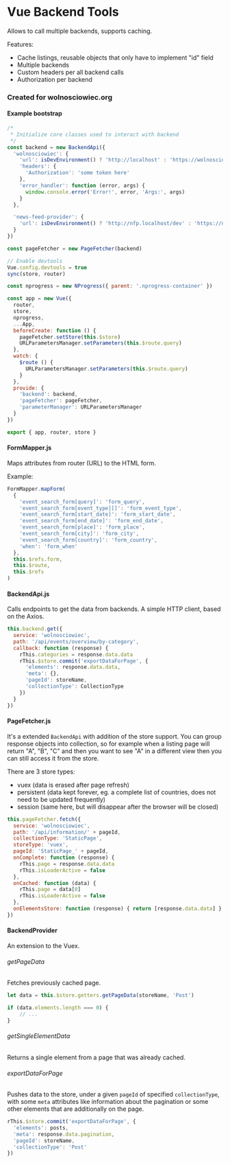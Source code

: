 Vue Backend Tools
=================

Allows to call multiple backends, supports caching.

Features:
- Cache listings, reusable objects that only have to implement "id" field
- Multiple backends
- Custom headers per all backend calls
- Authorization per backend

### Created for wolnosciowiec.org

#### Example bootstrap

```js
/*
 * Initialize core classes used to interact with backend
 */
const backend = new BackendApi({
  'wolnosciowiec': {
    'url': isDevEnvironment() ? 'http://localhost' : 'https://wolnosciowiec.net',
    'headers': {
      'Authorization': 'some token here'
    },
    'error_handler': function (error, args) { 
      window.console.error('Error!', error, 'Args:', args)
    }
  },

  'news-feed-provider': {
    'url': isDevEnvironment() ? 'http://nfp.localhost/dev' : 'https://nfp.wolnosciowiec.net'
  }
})

const pageFetcher = new PageFetcher(backend)

// Enable devtools
Vue.config.devtools = true
sync(store, router)

const nprogress = new NProgress({ parent: '.nprogress-container' })

const app = new Vue({
  router,
  store,
  nprogress,
  ...App,
  beforeCreate: function () {
    pageFetcher.setStore(this.$store)
    URLParametersManager.setParameters(this.$route.query)
  },
  watch: {
    $route () {
      URLParametersManager.setParameters(this.$route.query)
    }
  },
  provide: {
    'backend': backend,
    'pageFetcher': pageFetcher,
    'parameterManager': URLParametersManager
  }
})

export { app, router, store }
```

#### FormMapper.js

Maps attributes from router (URL) to the HTML form.

Example:
```js
FormMapper.mapForm(
  {
    'event_search_form[query]': 'form_query',
    'event_search_form[event_type][]': 'form_event_type',
    'event_search_form[start_date]': 'form_start_date',
    'event_search_form[end_date]': 'form_end_date',
    'event_search_form[place]': 'form_place',
    'event_search_form[city]': 'form_city',
    'event_search_form[country]': 'form_country',
    'when': 'form_when'
  },
  this.$refs.form,
  this.$route,
  this.$refs
)
```

#### BackendApi.js

Calls endpoints to get the data from backends.
A simple HTTP client, based on the Axios.

```js
this.backend.get({
  service: 'wolnosciowiec',
  path: '/api/events/overview/by-category',
  callback: function (response) {
    rThis.categories = response.data.data
    rThis.$store.commit('exportDataForPage', {
      'elements': response.data.data,
      'meta': {},
      'pageId': storeName,
      'collectionType': CollectionType
    })
  }
})
```

#### PageFetcher.js

It's a extended `BackendApi` with addition of the store support.
You can group response objects into collection, so for example when
a listing page will return "A", "B", "C" and then you want to see "A" in a 
different view then you can still access it from the store.

There are 3 store types:
- vuex (data is erased after page refresh)
- persistent (data kept forever, eg. a complete list of countries, does not need to be updated frequently)
- session (same here, but will disappear after the browser will be closed)

```js
this.pageFetcher.fetch({
  service: 'wolnosciowiec',
  path: '/api/information/' + pageId,
  collectionType: 'StaticPage',
  storeType: 'vuex',
  pageId: 'StaticPage_' + pageId,
  onComplete: function (response) {
    rThis.page = response.data.data
    rThis.isLoaderActive = false
  },
  onCached: function (data) {
    rThis.page = data[0]
    rThis.isLoaderActive = false
  },
  onElementsStore: function (response) { return [response.data.data] }
})
```

#### BackendProvider

An extension to the Vuex.

###### getPageData 

Fetches previously cached page.

```js
let data = this.$store.getters.getPageData(storeName, 'Post')

if (data.elements.length === 0) {
    // ...
}
```

###### getSingleElementData

Returns a single element from a page that was already cached.

###### exportDataForPage

Pushes data to the store, under a given `pageId` of specified `collectionType`, with some `meta` attributes like
information about the pagination or some other elements that are additionally on the page.

```js
rThis.$store.commit('exportDataForPage', {
  'elements': posts,
  'meta': response.data.pagination,
  'pageId': storeName,
  'collectionType': 'Post'
})
```
